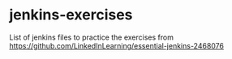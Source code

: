 # jenkins-exercises
List of jenkins files to practice the exercises from https://github.com/LinkedInLearning/essential-jenkins-2468076
